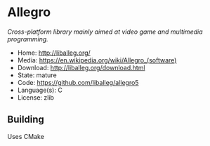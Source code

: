 # Allegro

_Cross-platform library mainly aimed at video game and multimedia programming._

- Home: http://liballeg.org/
- Media: https://en.wikipedia.org/wiki/Allegro_(software)
- Download: http://liballeg.org/download.html
- State: mature
- Code: https://github.com/liballeg/allegro5
- Language(s): C
- License: zlib

## Building

Uses CMake

